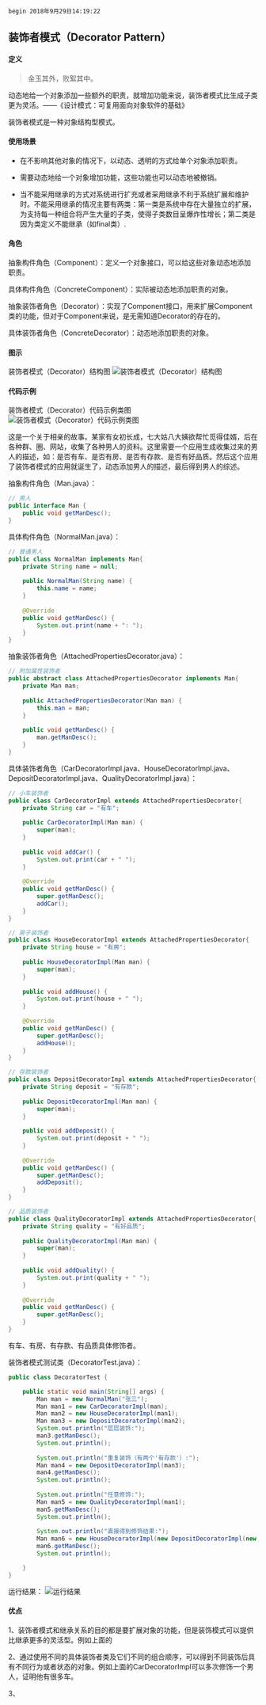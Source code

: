 `begin 2018年9月29日14:19:22`

## 装饰者模式（Decorator Pattern）

#### 定义

>金玉其外，败絮其中。

动态地给一个对象添加一些额外的职责，就增加功能来说，装饰者模式比生成子类更为灵活。——《设计模式：可复用面向对象软件的基础》

装饰者模式是一种对象结构型模式。

#### 使用场景

- 在不影响其他对象的情况下，以动态、透明的方式给单个对象添加职责。

- 需要动态地给一个对象增加功能，这些功能也可以动态地被撤销。

- 当不能采用继承的方式对系统进行扩充或者采用继承不利于系统扩展和维护时。不能采用继承的情况主要有两类：第一类是系统中存在大量独立的扩展，为支持每一种组合将产生大量的子类，使得子类数目呈爆炸性增长；第二类是因为类定义不能继承（如final类）.

#### 角色

抽象构件角色（Component）：定义一个对象接口，可以给这些对象动态地添加职责。

具体构件角色（ConcreteComponent）：实际被动态地添加职责的对象。

抽象装饰者角色（Decorator）：实现了Component接口，用来扩展Component类的功能，但对于Component来说，是无需知道Decorator的存在的。

具体装饰者角色（ConcreteDecorator）：动态地添加职责的对象。

#### 图示

装饰者模式（Decorator）结构图
![装饰者模式（Decorator）结构图](https://raw.githubusercontent.com/Mingmingcome/cnblogs/master/images/decorator-class-diagram.jpg)

#### 代码示例

装饰者模式（Decorator）代码示例类图
![装饰者模式（Decorator）代码示例类图](https://raw.githubusercontent.com/Mingmingcome/cnblogs/master/images/decorator-instance-class-diagram.jpg)

这是一个关于相亲的故事。某家有女初长成，七大姑八大姨欲帮忙觅得佳婿，后在各种群、圈、网站，收集了各种男人的资料。这里需要一个应用生成收集过来的男人的描述，如：是否有车、是否有房、是否有存款、是否有好品质。然后这个应用了装饰者模式的应用就诞生了，动态添加男人的描述，最后得到男人的综述。

抽象构件角色（Man.java）：
``` java
// 男人
public interface Man {
	public void getManDesc();
}
```

具体构件角色（NormalMan.java）：
``` java
// 普通男人
public class NormalMan implements Man{
	private String name = null;
	
	public NormalMan(String name) {
		this.name = name;
	}
	
	@Override
	public void getManDesc() {
		System.out.print(name + ": ");
	}
}
```

抽象装饰者角色（AttachedPropertiesDecorator.java）：
``` java
// 附加属性装饰者
public abstract class AttachedPropertiesDecorator implements Man{
	private Man man;
	
	public AttachedPropertiesDecorator(Man man) {
		this.man = man;
	}
	
	public void getManDesc() {
		man.getManDesc();
	}
}
```

具体装饰者角色（CarDecoratorImpl.java、HouseDecoratorImpl.java、DepositDecoratorImpl.java、QualityDecoratorImpl.java）：
``` java
// 小车装饰者
public class CarDecoratorImpl extends AttachedPropertiesDecorator{
	private String car = "有车";
	
	public CarDecoratorImpl(Man man) {
		super(man);
	}
	
	public void addCar() {
		System.out.print(car + " ");
	}
	
	@Override
	public void getManDesc() {
		super.getManDesc();
		addCar();
	}
}

// 房子装饰者
public class HouseDecoratorImpl extends AttachedPropertiesDecorator{
	private String house = "有房";
	
	public HouseDecoratorImpl(Man man) {
		super(man);
	}
	
	public void addHouse() {
		System.out.print(house + " ");
	}
	
	@Override
	public void getManDesc() {
		super.getManDesc();
		addHouse();
	}
}

// 存款装饰者
public class DepositDecoratorImpl extends AttachedPropertiesDecorator{
	private String deposit = "有存款";
	
	public DepositDecoratorImpl(Man man) {
		super(man);
	}
	
	public void addDeposit() {
		System.out.print(deposit + " ");
	}
	
	@Override
	public void getManDesc() {
		super.getManDesc();
		addDeposit();
	}
}

// 品质装饰者
public class QualityDecoratorImpl extends AttachedPropertiesDecorator{
	private String quality = "有好品质";
	
	public QualityDecoratorImpl(Man man) {
		super(man);
	}
	
	public void addQuality() {
		System.out.print(quality + " ");
	}
	
	@Override
	public void getManDesc() {
		super.getManDesc();
	}
}
```
有车、有房、有存款、有品质具体修饰者。

装饰者模式测试类（DecoratorTest.java）：
``` java
public class DecoratorTest {

	public static void main(String[] args) {
		Man man = new NormalMan("张三");
		Man man1 = new CarDecoratorImpl(man);
		Man man2 = new HouseDecoratorImpl(man1);
		Man man3 = new DepositDecoratorImpl(man2);
		System.out.println("层层装饰:");
		man3.getManDesc();
		System.out.println();
		
		System.out.println("重复装饰（有两个'有存款'）:");
		Man man4 = new DepositDecoratorImpl(man3);
		man4.getManDesc();
		System.out.println();
		
		System.out.println("任意修饰:");
		Man man5 = new QualityDecoratorImpl(man1);
		man5.getManDesc();
		System.out.println();
		
		System.out.println("直接得到修饰结果:");
		Man man6 = new HouseDecoratorImpl(new DepositDecoratorImpl(new NormalMan("李四")));
		man6.getManDesc();
		System.out.println();

	}
}
```
运行结果：
![运行结果](https://raw.githubusercontent.com/Mingmingcome/cnblogs/master/images/decorator-instance-result.png)

#### 优点

1、装饰者模式和继承关系的目的都是要扩展对象的功能，但是装饰模式可以提供比继承更多的灵活型。例如上面的

2、通过使用不同的具体装饰者类及它们不同的组合顺序，可以得到不同装饰后具有不同行为或者状态的对象。例如上面的CarDecoratorImpl可以多次修饰一个男人，证明他有很多车。

3、